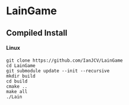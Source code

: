 # LainGame

## Compiled Install

#### Linux

```
git clone https://github.com/IanJCV/LainGame
cd LainGame
git submodule update --init --recursive
mkdir build
cd build
cmake ..
make all
./Lain
```
